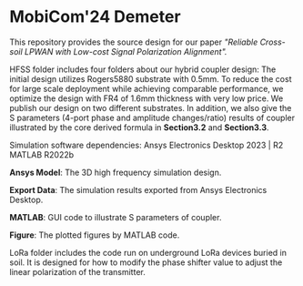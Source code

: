 # MobiCom'24 Demeter

This repository provides the source design for our paper *"Reliable Cross-soil LPWAN with Low-cost Signal Polarization Alignment".*

HFSS folder includes four folders about our hybrid coupler design: The initial design utilizes Rogers5880 substrate with 0.5mm. To reduce the cost for large scale deployment while achieving comparable performance, we optimize the design with FR4 of 1.6mm thickness with very low price. We publish our design on two different substrates. In addition, we also give the S parameters (4-port phase and amplitude changes/ratio) results of coupler illustrated by the core derived formula in **Section3.2** and **Section3.3**. 

Simulation software dependencies: Ansys Electronics Desktop 2023 | R2 MATLAB R2022b 

**Ansys Model**: The 3D high frequency simulation design.

**Export Data**: The simulation results exported from Ansys Electronics Desktop.

**MATLAB**: GUI code to illustrate S parameters of coupler.

**Figure**: The plotted figures by MATLAB code.

LoRa folder includes the code run on underground LoRa devices buried in soil. It is designed for how to modify the phase shifter value to adjust the linear polarization of the transmitter.

